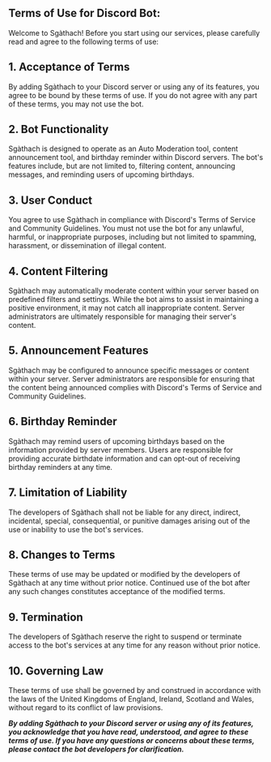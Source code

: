 ## Terms of Use for Discord Bot:

Welcome to Sgàthach! Before you start using our services, please carefully read and agree to the following terms of use:

## 1. Acceptance of Terms
By adding Sgàthach to your Discord server or using any of its features, you agree to be bound by these terms of use. If you do not agree with any part of these terms, you may not use the bot.

## 2. Bot Functionality
Sgàthach is designed to operate as an Auto Moderation tool, content announcement tool, and birthday reminder within Discord servers. The bot's features include, but are not limited to, filtering content, announcing messages, and reminding users of upcoming birthdays.

## 3. User Conduct
You agree to use Sgàthach in compliance with Discord's Terms of Service and Community Guidelines. You must not use the bot for any unlawful, harmful, or inappropriate purposes, including but not limited to spamming, harassment, or dissemination of illegal content.

## 4. Content Filtering
Sgàthach may automatically moderate content within your server based on predefined filters and settings. While the bot aims to assist in maintaining a positive environment, it may not catch all inappropriate content. Server administrators are ultimately responsible for managing their server's content.

## 5. Announcement Features
Sgàthach may be configured to announce specific messages or content within your server. Server administrators are responsible for ensuring that the content being announced complies with Discord's Terms of Service and Community Guidelines.

## 6. Birthday Reminder
Sgàthach may remind users of upcoming birthdays based on the information provided by server members. Users are responsible for providing accurate birthdate information and can opt-out of receiving birthday reminders at any time.

## 7. Limitation of Liability
The developers of Sgàthach shall not be liable for any direct, indirect, incidental, special, consequential, or punitive damages arising out of the use or inability to use the bot's services.

## 8. Changes to Terms
These terms of use may be updated or modified by the developers of Sgàthach at any time without prior notice. Continued use of the bot after any such changes constitutes acceptance of the modified terms.

## 9. Termination
The developers of Sgàthach reserve the right to suspend or terminate access to the bot's services at any time for any reason without prior notice.

## 10. Governing Law
These terms of use shall be governed by and construed in accordance with the laws of the United Kingdoms of England, Ireland, Scotland and Wales, without regard to its conflict of law provisions.

***By adding Sgàthach to your Discord server or using any of its features, you acknowledge that you have read, understood, and agree to these terms of use. If you have any questions or concerns about these terms, please contact the bot developers for clarification.***